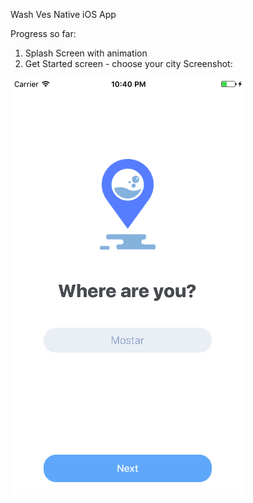 Wash Ves Native iOS App

Progress so far:

1. Splash Screen with animation
2. Get Started screen - choose your city
Screenshot:

![alt text](screenshots/GetStartedSS.png "City selection screenshot")
